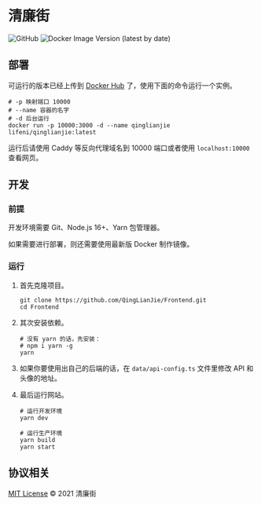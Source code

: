 # 清廉街

![GitHub](https://img.shields.io/github/license/QingLianJie/Frontend)
![Docker Image Version (latest by date)](https://img.shields.io/docker/v/lifeni/qinglianjie)

## 部署

可运行的版本已经上传到 [Docker Hub](https://hub.docker.com/r/lifeni/qinglianjie/tags?page=1&ordering=last_updated) 了，使用下面的命令运行一个实例。

```shell
# -p 映射端口 10000
# --name 容器的名字
# -d 后台运行
docker run -p 10000:3000 -d --name qinglianjie lifeni/qinglianjie:latest
```

运行后请使用 Caddy 等反向代理域名到 10000 端口或者使用 `localhost:10000` 查看网页。

## 开发

### 前提

开发环境需要 Git、Node.js 16+、Yarn 包管理器。

如果需要进行部署，则还需要使用最新版 Docker 制作镜像。

### 运行

1. 首先克隆项目。

    ```shell
    git clone https://github.com/QingLianJie/Frontend.git
    cd Frontend
    ```

2. 其次安装依赖。

   ```shell
   # 没有 yarn 的话，先安装：
   # npm i yarn -g
   yarn
   ```

3. 如果你要使用出自己的后端的话，在 `data/api-config.ts` 文件里修改 API 和头像的地址。

4. 最后运行网站。

   ```shell
   # 运行开发环境
   yarn dev

   # 运行生产环境
   yarn build
   yarn start
   ```

## 协议相关

[MIT License](./LICENSE) © 2021 清廉街